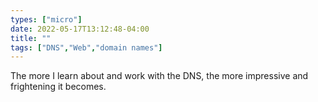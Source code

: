 ```yaml
---
types: ["micro"]
date: 2022-05-17T13:12:48-04:00
title: ""
tags: ["DNS","Web","domain names"]
---
```

The more I learn about and work with the DNS, the more impressive and frightening it becomes.
